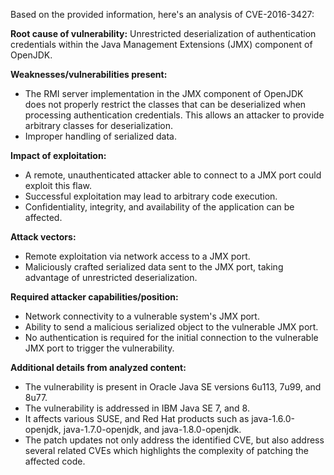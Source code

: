 Based on the provided information, here's an analysis of CVE-2016-3427:

**Root cause of vulnerability:** Unrestricted deserialization of authentication credentials within the Java Management Extensions (JMX) component of OpenJDK.

**Weaknesses/vulnerabilities present:**
*   The RMI server implementation in the JMX component of OpenJDK does not properly restrict the classes that can be deserialized when processing authentication credentials. This allows an attacker to provide arbitrary classes for deserialization.
*   Improper handling of serialized data.

**Impact of exploitation:**

*   A remote, unauthenticated attacker able to connect to a JMX port could exploit this flaw.
*   Successful exploitation may lead to arbitrary code execution.
*  Confidentiality, integrity, and availability of the application can be affected.

**Attack vectors:**
*   Remote exploitation via network access to a JMX port.
*   Maliciously crafted serialized data sent to the JMX port, taking advantage of unrestricted deserialization.

**Required attacker capabilities/position:**
*   Network connectivity to a vulnerable system's JMX port.
*   Ability to send a malicious serialized object to the vulnerable JMX port.
*   No authentication is required for the initial connection to the vulnerable JMX port to trigger the vulnerability.

**Additional details from analyzed content:**
* The vulnerability is present in Oracle Java SE versions 6u113, 7u99, and 8u77.
* The vulnerability is addressed in IBM Java SE 7, and 8.
* It affects various SUSE, and Red Hat products such as java-1.6.0-openjdk, java-1.7.0-openjdk, and java-1.8.0-openjdk.
* The patch updates not only address the identified CVE, but also address several related CVEs which highlights the complexity of patching the affected code.